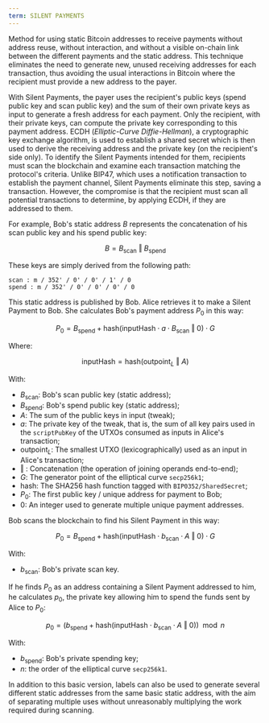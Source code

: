 ```yaml
---
term: SILENT PAYMENTS
---
```


Method for using static Bitcoin addresses to receive payments without address reuse, without interaction, and without a visible on-chain link between the different payments and the static address. This technique eliminates the need to generate new, unused receiving addresses for each transaction, thus avoiding the usual interactions in Bitcoin where the recipient must provide a new address to the payer.

With Silent Payments, the payer uses the recipient's public keys (spend public key and scan public key) and the sum of their own private keys as input to generate a fresh address for each payment. Only the recipient, with their private keys, can compute the private key corresponding to this payment address. ECDH (*Elliptic-Curve Diffie-Hellman*), a cryptographic key exchange algorithm, is used to establish a shared secret which is then used to derive the receiving address and the private key (on the recipient's side only). To identify the Silent Payments intended for them, recipients must scan the blockchain and examine each transaction matching the protocol's criteria. Unlike BIP47, which uses a notification transaction to establish the payment channel, Silent Payments eliminate this step, saving a transaction. However, the compromise is that the recipient must scan all potential transactions to determine, by applying ECDH, if they are addressed to them.

For example, Bob's static address $B$ represents the concatenation of his scan public key and his spend public key:

$$ B = B_{\text{scan}} \text{ ‖ } B_{\text{spend}} $$

These keys are simply derived from the following path:

```text
scan : m / 352' / 0' / 0' / 1' / 0
spend : m / 352' / 0' / 0' / 0' / 0
```

This static address is published by Bob. Alice retrieves it to make a Silent Payment to Bob. She calculates Bob's payment address $P_0$ in this way:

$$  P_0 = B_{\text{spend}} + \text{hash}(\text{inputHash} \cdot a \cdot B_{\text{scan}} \text{ ‖ } 0) \cdot G  $$

Where:

$$  \text{inputHash} = \text{hash}(\text{outpoint}_L \text{ ‖ } A)  $$

With:
* $B_{\text{scan}}$: Bob's scan public key (static address);
* $B_{\text{spend}}$: Bob's spend public key (static address);
* $A$: The sum of the public keys in input (tweak);
* $a$: The private key of the tweak, that is, the sum of all key pairs used in the `scriptPubKey` of the UTXOs consumed as inputs in Alice's transaction;
* $\text{outpoint}_L$: The smallest UTXO (lexicographically) used as an input in Alice's transaction;
* $\text{ ‖ }$: Concatenation (the operation of joining operands end-to-end);
* $G$: The generator point of the elliptical curve `secp256k1`;
* $\text{hash}$: The SHA256 hash function tagged with `BIP0352/SharedSecret`;
* $P_0$: The first public key / unique address for payment to Bob;
* $0$: An integer used to generate multiple unique payment addresses.

Bob scans the blockchain to find his Silent Payment in this way:

$$  P_0 = B_{\text{spend}} + \text{hash}(\text{inputHash} \cdot b_{\text{scan}} \cdot A \text{ ‖ } 0) \cdot G  $$

With:
* $b_{\text{scan}}$: Bob's private scan key.

If he finds $P_0$ as an address containing a Silent Payment addressed to him, he calculates $p_0$, the private key allowing him to spend the funds sent by Alice to $P_0$:

$$ p_0 = (b_{\text{spend}} + \text{hash}(\text{inputHash} \cdot b_{\text{scan}} \cdot A \text{ ‖ } 0)) \mod n $$

With:
* $b_{\text{spend}}$: Bob's private spending key;
* $n$: the order of the elliptical curve `secp256k1`.

In addition to this basic version, labels can also be used to generate several different static addresses from the same basic static address, with the aim of separating multiple uses without unreasonably multiplying the work required during scanning.

